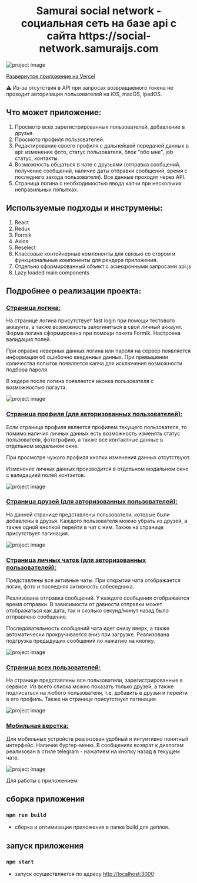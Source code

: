 <h1 style="text-align: center;">Samurai social network - социальная сеть на базе api с сайта https://social-network.samuraijs.com
</h1>

<img style="text-align: center; max-width: 600px;"
src="https://github.com/din366/images/blob/main/readme%20images/samurai-social-network/samurai-social-network-mainimage.png" alt="project image">

<a href="https://social-network-samurai.vercel.app" style="text-align: center;">Развернутое приложение на Vercel</a>

:warning:
Из-за отсутствия в API при запросах возвращаемого токена не проходит 
авторизация пользователей на iOS, macOS, ipadOS.

## Что может приложение:

<ol>
  <li>Просмотр всех зарегистрированных пользователей, добавление в друзья.</li>
  <li>Просмотр профиля пользователей.</li>
  <li>Редактирование своего профиля с дальнейшей передачей данных в api: 
изменение фото, статус пользователя, блок "обо мне", job статус, контакты.</li>
  <li>Возможность общаться в чате с друзьями (отправка сообщений, получение сообщений, наличие даты
отправки сообщений, время с последнего захода пользователя). Все данные проходят через API.</li>
  <li>Страница логина с необходимостью ввода капчи при нескольких неправильных попытках.</li>
</ol>

## Используемые подходы и инструмены:

<ol>
  <li>React</li>
  <li>Redux</li>
  <li>Formik</li>
  <li>Axios</li>
  <li>Reselect</li>
  <li>Классовые контейнерные компоненты для связью со стором и функциональные компоненты для рендера приложения.</li>
  <li>Отдельно сформированный объект с асинхронными запросами api.js</li>
  <li>Lazy loaded main components</li>
</ol>

## Подробнее о реализации проекта:

<h3 style="text-decoration: underline">Страница логина:</h3>

<p>На странице логина присутствует fast login при помощи тестового аккаунта, а также возможность залогиниться в свой личный аккаунт.
Форма логина сформирована при помощи пакета Formik. Настроена валидация полей.</p>
<p>При оправке неверных данных логина или пароля на сервер появляется информация об ошибочно введенных данных.
При превышении количества попыток появляется капча для исключения возможности подбора пароля.</p>
<p>В хедере после логина появляется иконка пользователя с возможностью логаута.</p>

<img style="text-align: center; max-width: 600px;"
src="https://github.com/din366/images/blob/main/readme%20images/samurai-social-network/incorrect-login.gif" alt="project image">

<h3 style="text-decoration: underline">Страница профиля (для авторизованных пользователей):</h3>

<p>Если страница профиля является профилем текущего пользователя, то помимо наличия личных данных
есть возможность изменять статус пользователя, фотографию, а также все контактные данные в отдельном модальном окне.</p>
<p>При просмотре чужого профиля кнопки изменения данных отсутствуют.</p>

<p>Изменение личных данных производится в отдельном модальном окне с валидацией полей контактов.</p>

<img style="text-align: center; max-width: 600px;"
src="https://github.com/din366/images/blob/main/readme%20images/samurai-social-network/profile.gif" alt="project image">

<h3 style="text-decoration: underline">Страница друзей (для авторизованных пользователей):</h3>

<p>На данной странице представлены пользователи, которые были добавлены в друзья.
Каждого пользователя можно убрать из друзей, а также одной кнопкой перейти в чат с ним.
Также на странице присутствует пагинация.</p>

<img style="text-align: center; max-width: 600px;"
src="https://github.com/din366/images/blob/main/readme%20images/samurai-social-network/friends.gif" alt="project image">

<h3 style="text-decoration: underline">Страница личных чатов (для авторизованных пользователей):</h3>

<p>Представлены все активные чаты. При открытии чата отображается логин, фото и последняя активность собеседника.</p>
<p>Реализована отправка сообщений. У каждого сообщения отображается время отправки. 
В зависимости от давности отправки может отображаться как дата, так и сколько секунд/минут назад было отправлено сообщение.</p>

<p>Последовательность сообщений чата идет снизу вверх, а также автоматически прокручивается вниз при загрузке. Реализована подгрузка предыдущих сообщений по нажатию на кнопку.</p>

<img style="text-align: center; max-width: 600px;"
src="https://github.com/din366/images/blob/main/readme%20images/samurai-social-network/messages.gif" alt="project image">

<h3 style="text-decoration: underline">Страница всех пользователей:</h3>

<p>На странице представлены все пользователи, зарегистрированные в сервисе.
Из всего списка можно показать только друзей, а также подписаться на любого пользователя,
т.е. добавить в друзья и перейти в его профиль.
Также на странице присутствует пагинация.</p>

<img style="text-align: center; max-width: 600px;"
src="https://github.com/din366/images/blob/main/readme%20images/samurai-social-network/users.gif" alt="project image">

<h3 style="text-decoration: underline">Мобильная верстка:</h3>

<p>Для мобильных устройств реализован удобный и интуитивно понятный интерфейс. Наличие бургер-меню.
В сообщениях возврат к диалогам реализован в стиле telegram - нажатием на кнопку назад в текущем чате.</p>

<img style="text-align: center; max-width: 600px;"
src="https://github.com/din366/images/blob/main/readme%20images/samurai-social-network/mobile.gif" alt="project image">


<p>Для работы с приложением:</p>

## сборка приложения
### `npm run build`

- сборка и оптимизация приложения в папке build для деплоя.

## запуск приложения
### `npm start`

- запуск осуществляется по адресу [http://localhost:3000](http://localhost:3000)
